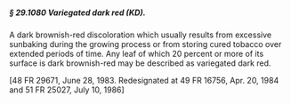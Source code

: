 ##### § 29.1080 Variegated dark red (KD). #####

A dark brownish-red discoloration which usually results from excessive sunbaking during the growing process or from storing cured tobacco over extended periods of time. Any leaf of which 20 percent or more of its surface is dark brownish-red may be described as variegated dark red.

[48 FR 29671, June 28, 1983. Redesignated at 49 FR 16756, Apr. 20, 1984 and 51 FR 25027, July 10, 1986]